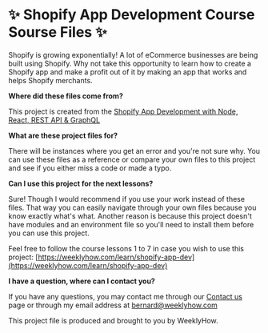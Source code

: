 # :sparkles: Shopify App Development Course Sourse Files :sparkles:

Shopify is growing exponentially! A lot of eCommerce businesses are being built using Shopify. Why not take this opportunity to learn how to create a Shopify app and make a profit out of it by making an app that works and helps Shopify merchants.

__Where did these files come from?__

This project is created from the [Shopify App Development with Node, React, REST API & GraphQL](https://weeklyhow.com/learn/shopify-app-dev)

__What are these project files for?__

There will be instances where you get an error and you're not sure why. You can use these files as a reference or compare your own files to this project and see if you either miss a code or made a typo.

__Can I use this project for the next lessons?__

Sure! Though I would recommend if you use your work instead of these files. That way you can easily navigate through your own files because you know exactly what's what. Another reason is because this project doesn't have modules and an environment file so you'll need to install them before you can use this project.

Feel free to follow the course lessons 1 to 7 in case you wish to use this project:
[https://weeklyhow.com/learn/shopify-app-dev](https://weeklyhow.com/learn/shopify-app-dev)

__I have a question, where can I contact you?__

If you have any questions, you may contact me through our [Contact us](https://weeklyhow.com/contact-us/) page or through my email address at bernard@weeklyhow.com

This project file is produced and brought to you by WeeklyHow.
